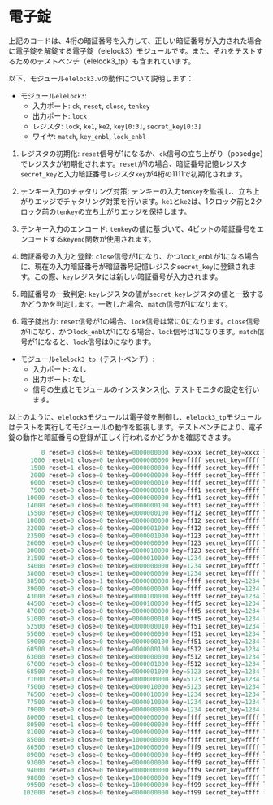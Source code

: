 # 電子錠

上記のコードは、4桁の暗証番号を入力して、正しい暗証番号が入力された場合に電子錠を解錠する電子錠（elelock3）モジュールです。また、それをテストするためのテストベンチ（elelock3_tp）も含まれています。

以下、モジュール`elelock3.v`の動作について説明します：

- モジュール`elelock3`:
  - 入力ポート: `ck`, `reset`, `close`, `tenkey`
  - 出力ポート: `lock`
  - レジスタ: `lock`, `ke1`, `ke2`, `key[0:3]`, `secret_key[0:3]`
  - ワイヤ: `match`, `key_enbl`, `lock_enbl`

1. レジスタの初期化: `reset`信号が1になるか、`ck`信号の立ち上がり（posedge）でレジスタが初期化されます。`reset`が1の場合、暗証番号記憶レジスタ`secret_key`と入力暗証番号レジスタ`key`が4桁の1111で初期化されます。

2. テンキー入力のチャタリング対策: テンキーの入力`tenkey`を監視し、立ち上がりエッジでチャタリング対策を行います。`ke1`と`ke2`は、1クロック前と2クロック前の`tenkey`の立ち上がりエッジを保持します。

3. テンキー入力のエンコード: `tenkey`の値に基づいて、4ビットの暗証番号をエンコードする`keyenc`関数が使用されます。

4. 暗証番号の入力と登録: `close`信号が1になり、かつ`lock_enbl`が1になる場合に、現在の入力暗証番号が暗証番号記憶レジスタ`secret_key`に登録されます。この際、`key`レジスタには新しい暗証番号が入力されます。

5. 暗証番号の一致判定: `key`レジスタの値が`secret_key`レジスタの値と一致するかどうかを判定します。一致した場合、`match`信号が1になります。

6. 電子錠出力: `reset`信号が1の場合、`lock`信号は常に0になります。`close`信号が1になり、かつ`lock_enbl`が1になる場合、`lock`信号は1になります。`match`信号が1になると、`lock`信号は0になります。

- モジュール`elelock3_tp`（テストベンチ）:
  - 入力ポート: なし
  - 出力ポート: なし
  - 信号の生成とモジュールのインスタンス化、テストモニタの設定を行います。

以上のように、`elelock3`モジュールは電子錠を制御し、`elelock3_tp`モジュールはテストを実行してモジュールの動作を監視します。テストベンチにより、電子錠の動作と暗証番号の登録が正しく行われるかどうかを確認できます。

~~~v
         0 reset=0 close=0 tenkey=0000000000 key=xxxx secret_key=xxxx lock=x
      1000 reset=1 close=0 tenkey=0000000000 key=ffff secret_key=ffff lock=0
      1500 reset=1 close=0 tenkey=0000000000 key=ffff secret_key=ffff lock=0
      2000 reset=0 close=0 tenkey=0000000000 key=ffff secret_key=ffff lock=0
      6000 reset=0 close=0 tenkey=0000000010 key=ffff secret_key=ffff lock=0
      7500 reset=0 close=0 tenkey=0000000010 key=fff1 secret_key=ffff lock=0
     10000 reset=0 close=0 tenkey=0000000000 key=fff1 secret_key=ffff lock=0
     14000 reset=0 close=0 tenkey=0000000100 key=fff1 secret_key=ffff lock=0
     15500 reset=0 close=0 tenkey=0000000100 key=ff12 secret_key=ffff lock=0
     18000 reset=0 close=0 tenkey=0000000000 key=ff12 secret_key=ffff lock=0
     22000 reset=0 close=0 tenkey=0000001000 key=ff12 secret_key=ffff lock=0
     23500 reset=0 close=0 tenkey=0000001000 key=f123 secret_key=ffff lock=0
     26000 reset=0 close=0 tenkey=0000000000 key=f123 secret_key=ffff lock=0
     30000 reset=0 close=0 tenkey=0000010000 key=f123 secret_key=ffff lock=0
     31500 reset=0 close=0 tenkey=0000010000 key=1234 secret_key=ffff lock=0
     34000 reset=0 close=0 tenkey=0000000000 key=1234 secret_key=ffff lock=0
     38000 reset=0 close=1 tenkey=0000000000 key=1234 secret_key=ffff lock=0
     38500 reset=0 close=1 tenkey=0000000000 key=ffff secret_key=1234 lock=1
     39000 reset=0 close=0 tenkey=0000000000 key=ffff secret_key=1234 lock=1
     43000 reset=0 close=0 tenkey=0000100000 key=ffff secret_key=1234 lock=1
     44500 reset=0 close=0 tenkey=0000100000 key=fff5 secret_key=1234 lock=1
     47000 reset=0 close=0 tenkey=0000000000 key=fff5 secret_key=1234 lock=1
     51000 reset=0 close=0 tenkey=0000000010 key=fff5 secret_key=1234 lock=1
     52500 reset=0 close=0 tenkey=0000000010 key=ff51 secret_key=1234 lock=1
     55000 reset=0 close=0 tenkey=0000000000 key=ff51 secret_key=1234 lock=1
     59000 reset=0 close=0 tenkey=0000000100 key=ff51 secret_key=1234 lock=1
     60500 reset=0 close=0 tenkey=0000000100 key=f512 secret_key=1234 lock=1
     63000 reset=0 close=0 tenkey=0000000000 key=f512 secret_key=1234 lock=1
     67000 reset=0 close=0 tenkey=0000001000 key=f512 secret_key=1234 lock=1
     68500 reset=0 close=0 tenkey=0000001000 key=5123 secret_key=1234 lock=1
     71000 reset=0 close=0 tenkey=0000000000 key=5123 secret_key=1234 lock=1
     75000 reset=0 close=0 tenkey=0000010000 key=5123 secret_key=1234 lock=1
     76500 reset=0 close=0 tenkey=0000010000 key=1234 secret_key=1234 lock=1
     77500 reset=0 close=0 tenkey=0000010000 key=1234 secret_key=1234 lock=0
     79000 reset=0 close=0 tenkey=0000000000 key=1234 secret_key=1234 lock=0
     80000 reset=1 close=0 tenkey=0000000000 key=ffff secret_key=ffff lock=0
     80500 reset=1 close=0 tenkey=0000000000 key=ffff secret_key=ffff lock=0
     81000 reset=0 close=0 tenkey=0000000000 key=ffff secret_key=ffff lock=0
     85000 reset=0 close=0 tenkey=1000000000 key=ffff secret_key=ffff lock=0
     86500 reset=0 close=0 tenkey=1000000000 key=fff9 secret_key=ffff lock=0
     89000 reset=0 close=0 tenkey=0000000000 key=fff9 secret_key=ffff lock=0
     93000 reset=0 close=1 tenkey=0000000000 key=fff9 secret_key=ffff lock=0
     94000 reset=0 close=0 tenkey=0000000000 key=fff9 secret_key=ffff lock=0
     98000 reset=0 close=0 tenkey=1000000000 key=fff9 secret_key=ffff lock=0
     99500 reset=0 close=0 tenkey=1000000000 key=ff99 secret_key=ffff lock=0
    102000 reset=0 close=0 tenkey=0000000000 key=ff99 secret_key=ffff lock=0
~~~